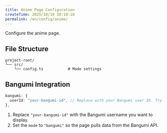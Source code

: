 ```yaml
---
title: Anime Page Configuration
createTime: 2025/10/10 10:10:10
permalink: /en/config/anime/
---
```


Configure the anime page.

## File Structure

```
project-root/
└── src/
    └── config.ts           # Mode settings
```


## Bangumi Integration

```typescript
bangumi: {
  userId: "your-bangumi-id", // Replace with your Bangumi user ID. Try "sai" to test
},
```

1. Replace `"your-bangumi-id"` with the Bangumi username you want to display.
2. Set the `mode` to `"bangumi"` so the page pulls data from the Bangumi API.
